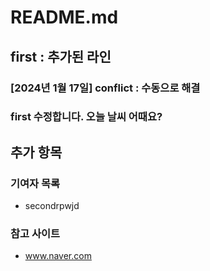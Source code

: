 # README.md
## first : 추가된 라인
### [2024년 1월 17일] conflict : 수동으로 해결
### first 수정합니다. 오늘 날씨 어때요?

## 추가 항목
### 기여자 목록
  - secondrpwjd

### 참고 사이트
  - www.naver.com